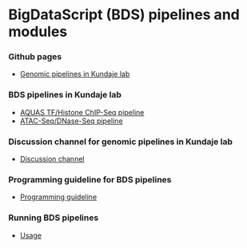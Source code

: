 BigDataScript (BDS) pipelines and modules
============

### Github pages

* [Genomic pipelines in Kundaje lab](https://kundajelab.github.io/bds_pipeline_modules/)

### BDS pipelines in Kundaje lab

* [AQUAS TF/Histone ChIP-Seq pipeline](https://github.com/kundajelab/TF_chipseq_pipeline)
* [ATAC-Seq/DNase-Seq pipeline](https://github.com/kundajelab/atac_dnase_pipelines`)

### Discussion channel for genomic pipelines in Kundaje lab

* [Discussion channel](https://groups.google.com/forum/#!forum/klab_genomic_pipelines_discuss)

### Programming guideline for BDS pipelines

* [Programming guideline](README_CODE.md)

### Running BDS pipelines

* [Usage](README_PIPELINE.md)
